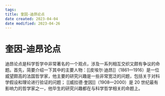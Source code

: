```yaml
---
tags:
title: 奎因-迪昂论点
date created: 2023-04-04
date modified: 2023-04-26
---
```


# 奎因-迪昂论点

迪昂论点是科学哲学中非常著名的一个观点，涉及一系列相互交织又颇有争议的命题。首先，简要介绍一下其中的主要人物：[[皮埃尔·迪昂]]（1861—1916）是一位威望颇高的法国哲学家，他主要的研究兴趣是一些非常宽泛的问题，包括关于对科学假设和理论进行验证的问题； [[威拉德·奎因]]（1908—2000）是 20 世纪最有影响力的哲学家之一，他毕生的研究兴趣都在与科学哲学相关的命题上。
